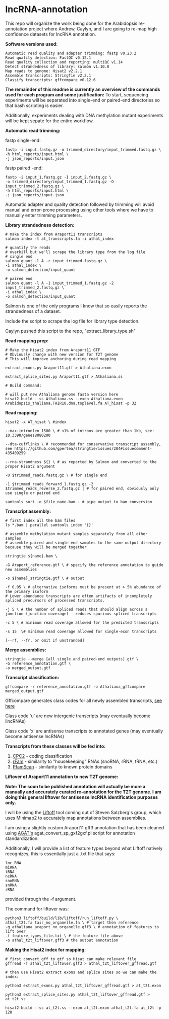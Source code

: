 # lncRNA-annotation

This repo will organize the work being done for the Arabidopsis re-annotation project where Andrew, Caylyn, and I are going to re-map high confidence datasets for lncRNA annotation.

**Software versions used:**
```
Automatic read quality and adapter trimming: fastp v0.23.2
Read quality detection: FastQC v0.12.1
Read quality collection and reporting: multiQC v1.14
Detect strandedness of library: salmon v1.10.0
Map reads to genome: Hisat2 v2.2.1
Assemble transcripts: StringTie v2.2.1
Classify transcripts: gffcompare v0.12.6
```

**The remainder of this readme is currently an overview of the commands used for each program and some justification:**
To start, sequencing experiments will be separated into single-end or paired-end directories so that bash scripting is easier.

Additionally, experiments dealing with DNA methylation mutant experiments will be kept sepate for the entire workflow.

**Automatic read trimming:**

fastp single-end:

```
fastp -i input.fastq.gz -o trimmed_directory/input_trimmed.fastq.gz \
-h html_reports/input.html \
-j json_reports/input.json
```

fastp paired -end:

```
fastp -i input_1.fastq.gz -I input_2.fastq.gz \
-o trimmed_directory/input_trimmed_1.fastq.gz -O input_trimmed_2.fastq.gz \
-h html_reports/input.html \
-j json_reports/input.json
```

Automatic adapter and quality detection followed by trimming will avoid manual and error-prone processing using other tools where we have to manually enter trimming parameters.



**Library strandedness detection:**

```
# make the index from Araport11 transcripts
salmon index -t at_transcripts.fa -i athal_index

# quantify the reads
# overkill but we'll scrape the library type from the log file
# single end
salmon quant -l A -r input_trimmed.fastq.gz \
-i athal_index \
-o salmon_detection/input_quant

# paired end
salmon quant -l A -1 input_trimmed_1.fastq.gz -2 input_trimmed_2.fastq.gz \
-i athal_index \
-o salmon_detection/input_quant
```

Salmon is one of the only programs I know that so easily reports the strandedness of a dataset.

Include the script to scrape the log file for library type detection.

Caylyn pushed this script to the repo, "extract_library_type.sh"


**Read mapping prep:**

```
# Make the Hisat2 index from Araport11 GTF
# Obviously change with new version for T2T genome
# This will improve anchoring during read mapping

extract_exons.py Araport11.gtf > Athaliana.exon

extract_splice_sites.py Araport11.gtf > Athaliana.ss

# Build command:

# will put new Athaliana genome fasta version here
hisat2-build --ss Athaliana.ss --exon Athaliana.exon Arabidopsis_thaliana.TAIR10.dna.toplevel.fa AT_hisat -p 32

```

**Read mapping:**

```
hisat2 -x AT_hisat \ #index

--max-intronlen 1500 \ # <1% of introns are greater than 1kb, see: 10.3390/genes8080200

--dta-cufflinks \ # recommended for conservative transcript assembly, see https://github.com/gpertea/stringtie/issues/204#issuecomment-435409259

--rna-strandness ${} \ # as reported by Salmon and converted to the proper Hisat2 argument

-U $trimmed_reads.fastq.gz \ # for single end

-1 $trimmed_reads_forward_1.fastq.gz -2 $trimmed_reads_reverse_2.fastq.gz | # for paired end, obviously only use single or paired end

samtools sort -o $file_name.bam - # pipe output to bam conversion
```


**Transcript assembly:**

```
# first index all the bam files
ls *.bam | parallel samtools index '{}'

# assemble methylation mutant samples separately from all other samples
# assemble paired and single end samples to the same output directory because they will be merged together

stringtie ${name}.bam \

-G Araport_reference.gtf \ # specify the reference annotation to guide new assemblies

-o ${name}_stringtie.gtf \ # output

-f 0.05 \ # alternative isoforms must be present at > 5% abundance of the primary isoform
# Lower abundance transcripts are often artifacts of incompletely spliced precursors of processed transcripts.

-j 5 \ # the number of spliced reads that should align across a junction (junction coverage) - reduces spurious spliced transcripts

-c 5 \ # minimum read coverage allowed for the predicted transcripts

-s 15  \# minimum read coverage allowed for single-exon transcripts 

[--rf, --fr, or omit if unstranded]
```

**Merge assemblies:**

```
stringtie --merge [all single and paired-end outputs].gtf \
-G reference_annotation.gtf \
-o merged_output.gtf
```




**Transcript classification:**

```
gffcompare -r reference_annotation.gtf -o Athaliana_gffcompare merged_output.gtf
```

Gffcompare generates class codes for all newly assembled transcripts, [see here](https://ccb.jhu.edu/software/stringtie/gffcompare.shtml)

Class code 'u' are new intergenic transcripts (may eventually become lincRNAs)

Class code 'x' are antisense transcripts to annotated genes (may eventually become antisense lncRNAs)

**Transcripts from these classes will be fed into:**
1. [CPC2](http://cpc2.gao-lab.org/run_cpc2_program.php) - coding classification
2. [rFam](https://rfam.org/search) - similarity to "housekeeping" RNAs (snoRNA, rRNA, tRNA, etc.)
3. [PfamScan](https://www.ebi.ac.uk/Tools/pfa/pfamscan/) - similarity to known protein domains


**Liftover of Araport11 annotation to new T2T genome:**

**Note: The soon to be published annotation will actually be more a manually and accurately curated re-annotation for the T2T genome. I am doing this general liftover for antisense lncRNA identification purposes only.**

I will be using the [Liftoff](https://github.com/agshumate/Liftoff) tool coming out of Steven Salzberg's group, which uses Minimap2 to accurately map annotations between assemblies.

I am using a slightly custom Araport11 gff3 annotation that has been cleaned using [AGAT's](https://github.com/NBISweden/AGAT) agat_convert_sp_gxf2gxf.pl script for annotation standardization.

Additionally, I will provide a list of feature types beyond what Liftoff natively recognizes, this is essentially just a .txt file that says:

```
lnc_RNA
miRNA
tRNA
ncRNA
snoRNA
snRNA
rRNA
```

provided through the -f argument.

The command for liftover was:
```
python3 liftoff/build/lib/liftoff/run_liftoff.py \
athal_t2t.fa tair_no_organelle.fa \ # target then reference
-g athaliana_araport_no_organelle.gff3 \ # annotation of features to lift over
-f feature_types_file.txt \ # the feature file above
-o athal_t2t_liftover.gff3 # the output annotation
```

**Making the Hisat2 index for mapping:**

```
# first convert gff to gtf so Hisat can make relevant file
gffread -T athal_t2t_liftover.gff3 > athal_t2t_liftover_gffread.gtf

# then use Hisat2 extract exons and splice sites so we can make the index:

python3 extract_exons.py athal_t2t_liftover_gffread.gtf > at_t2t.exon

python3 extract_splice_sites.py athal_t2t_liftover_gffread.gtf > at_t2t.ss

hisat2-build --ss at_t2t.ss --exon at_t2t.exon athal_t2t.fa at_t2t -p 128
```
